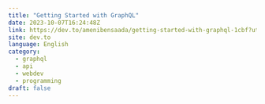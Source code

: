 ```yaml
---
title: "Getting Started with GraphQL"
date: 2023-10-07T16:24:48Z
link: https://dev.to/amenibensaada/getting-started-with-graphql-1cbf?utm_medium=RSS&utm_source=news.12bit.vn
site: dev.to
language: English
category:
  - graphql
  - api
  - webdev
  - programming
draft: false
---
```


